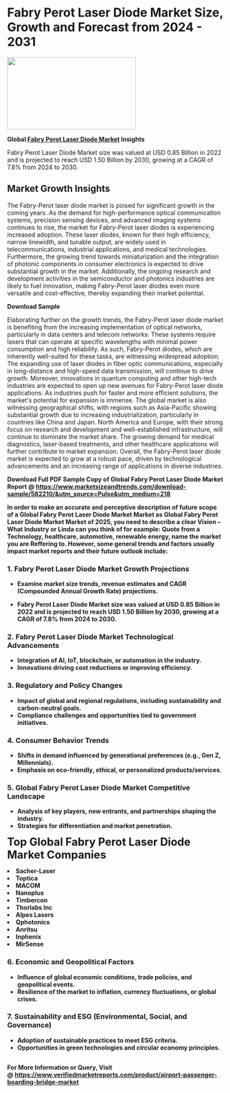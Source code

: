 <H1>Fabry Perot Laser Diode Market Size, Growth and Forecast from 2024 - 2031</H1><img class="aligncenter size-medium wp-image-584254" src="https://thirdeyenews.in/wp-content/uploads/2024/09/Global-Market-Research-300x168.jpeg" alt="" width="300" height="168" /><p><strong>Global&nbsp;<a href="https://www.marketsizeandtrends.com/download-sample/582210/&amp;utm_source=Pulse&amp;utm_medium=218">Fabry Perot Laser Diode Market</a> Insights</strong></p><p>Fabry Perot Laser Diode Market size was valued at USD 0.85 Billion in 2022 and is projected to reach USD 1.50 Billion by 2030, growing at a CAGR of 7.8% from 2024 to 2030.</p><p><h2>Market Growth Insights</h2> <p>The Fabry-Perot laser diode market is poised for significant growth in the coming years. As the demand for high-performance optical communication systems, precision sensing devices, and advanced imaging systems continues to rise, the market for Fabry-Perot laser diodes is experiencing increased adoption. These laser diodes, known for their high efficiency, narrow linewidth, and tunable output, are widely used in telecommunications, industrial applications, and medical technologies. Furthermore, the growing trend towards miniaturization and the integration of photonic components in consumer electronics is expected to drive substantial growth in the market. Additionally, the ongoing research and development activities in the semiconductor and photonics industries are likely to fuel innovation, making Fabry-Perot laser diodes even more versatile and cost-effective, thereby expanding their market potential.</p> <p><strong>Download Sample</strong></p> <p>Elaborating further on the growth trends, the Fabry-Perot laser diode market is benefiting from the increasing implementation of optical networks, particularly in data centers and telecom networks. These systems require lasers that can operate at specific wavelengths with minimal power consumption and high reliability. As such, Fabry-Perot diodes, which are inherently well-suited for these tasks, are witnessing widespread adoption. The expanding use of laser diodes in fiber optic communications, especially in long-distance and high-speed data transmission, will continue to drive growth. Moreover, innovations in quantum computing and other high-tech industries are expected to open up new avenues for Fabry-Perot laser diode applications. As industries push for faster and more efficient solutions, the market's potential for expansion is immense. The global market is also witnessing geographical shifts, with regions such as Asia-Pacific showing substantial growth due to increasing industrialization, particularly in countries like China and Japan. North America and Europe, with their strong focus on research and development and well-established infrastructure, will continue to dominate the market share. The growing demand for medical diagnostics, laser-based treatments, and other healthcare applications will further contribute to market expansion. Overall, the Fabry-Perot laser diode market is expected to grow at a robust pace, driven by technological advancements and an increasing range of applications in diverse industries.</p> <p><strong></p><p><span class=""><strong>Download Full PDF Sample Copy of Global Fabry Perot Laser Diode Market Report</strong> @ <a href="https://www.marketsizeandtrends.com/download-sample/582210/&amp;utm_source=Pulse&amp;utm_medium=218" target="_blank">https://www.marketsizeandtrends.com/download-sample/582210/&amp;utm_source=Pulse&amp;utm_medium=218</a></span></p><p>In order to make an accurate and perceptive description of future scope of a Global&nbsp;Fabry Perot Laser Diode Market Market as Global&nbsp;Fabry Perot Laser Diode Market Market of 2025, you need to describe a clear Vision &ndash; What Industry or Linda can you think of for example: Quote from a Technology, healthcare, automotive, renewable energy, name the market you are Reffering to. However, some general trends and factors usually impact market reports and their future outlook include:</p><h3>1.&nbsp;<strong>Fabry Perot Laser Diode Market Growth Projections</strong></h3><ul><li>Examine market size trends, revenue estimates and CAGR (Compounded Annual Growth Rate) projections.</li><li><p>Fabry Perot Laser Diode Market size was valued at USD 0.85 Billion in 2022 and is projected to reach USD 1.50 Billion by 2030, growing at a CAGR of 7.8% from 2024 to 2030.</p></li></ul><h3>2.&nbsp;<strong>Fabry Perot Laser Diode Market Technological Advancements</strong></h3><ul><li>Integration of AI, IoT, blockchain, or automation in the industry.</li><li>Innovations driving cost reductions or improving efficiency.</li></ul><h3>3.&nbsp;<strong>Regulatory and Policy Changes</strong></h3><ul><li>Impact of global and regional regulations, including sustainability and carbon-neutral goals.</li><li>Compliance challenges and opportunities tied to government initiatives.</li></ul><h3>4.&nbsp;<strong>Consumer Behavior Trends</strong></h3><ul><li>Shifts in demand influenced by generational preferences (e.g., Gen Z, Millennials).</li><li>Emphasis on eco-friendly, ethical, or personalized products/services.</li></ul><h3>5.&nbsp;<strong>Global Fabry Perot Laser Diode Market Competitive Landscape</strong></h3><ul><li>Analysis of key players, new entrants, and partnerships shaping the industry.</li><li>Strategies for differentiation and market penetration.</li></ul><p data-pm-slice="1 1 []"><span style="color: inherit; font-family: inherit; font-size: 25px;">Top Global Fabry Perot Laser Diode Market Companies</span></p><div class="" data-test-id=""><p><li>Sacher-Laser</li><li> Toptica</li><li> MACOM</li><li> Nanoplus</li><li> Timbercon</li><li> Thorlabs Inc</li><li> Alpes Lasers</li><li> Qphotonics</li><li> Anritsu</li><li> Inphenix</li><li> MirSense</li></p></div><h3>6.&nbsp;<strong>Economic and Geopolitical Factors</strong></h3><ul><li>Influence of global economic conditions, trade policies, and geopolitical events.</li><li>Resilience of the market to inflation, currency fluctuations, or global crises.</li></ul><h3>7.&nbsp;<strong>Sustainability and ESG (Environmental, Social, and Governance)</strong></h3><ul><li>Adoption of sustainable practices to meet ESG criteria.</li><li>Opportunities in green technologies and circular economy principles.</li></ul><h2><strong style="font-size: 14px;">For More Information or Query, Visit @&nbsp;</strong><a style="background-color: #ffffff; font-size: 14px;" href="https://www.marketsizeandtrends.com/report/fabry-perot-laser-diode-market/" target="_blank">https://www.verifiedmarketreports.com/product/airport-passenger-boarding-bridge-market</a></h2>
